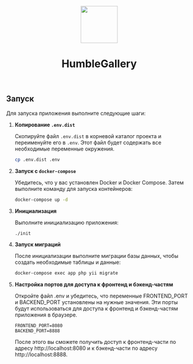 <p align="center">
    <a href="https://github.com/yiisoft" target="_blank">
        <img src="https://avatars0.githubusercontent.com/u/993323" height="100px">
    </a>
    <h1 align="center">HumbleGallery</h1>
    <br>
</p>

## Запуск

Для запуска приложения выполните следующие шаги:

1. **Копирование `.env.dist`**

   Скопируйте файл `.env.dist` в корневой каталог проекта и переименуйте его в `.env`. Этот файл будет содержать все необходимые переменные окружения.

   ```bash
   cp .env.dist .env

2. **Запуск с `docker-compose`**
   
    Убедитесь, что у вас установлен Docker и Docker Compose. Затем выполните команду для запуска контейнеров:
   
    ```bash
    docker-compose up -d

3. **Инициализация**

    Выполните инициализацию приложения:

    ```bash
   ./init
   ```

4. **Запуск миграций**

    После инициализации выполните миграции базы данных, чтобы создать необходимые таблицы и данные:

    ```bash
    docker-compose exec app php yii migrate

5. **Настройка портов для доступа к фронтенд и бэкенд-частям**

    Откройте файл .env и убедитесь, что переменные FRONTEND_PORT и BACKEND_PORT установлены на нужные значения. Эти порты будут использоваться для доступа к фронтенд и бэкенд-частям приложения в браузере.

    ```
    FRONTEND_PORT=8080
    BACKEND_PORT=8888
   ```

    После этого вы сможете получить доступ к фронтенд-части по адресу http://localhost:8080 и к бэкенд-части по адресу http://localhost:8888.
